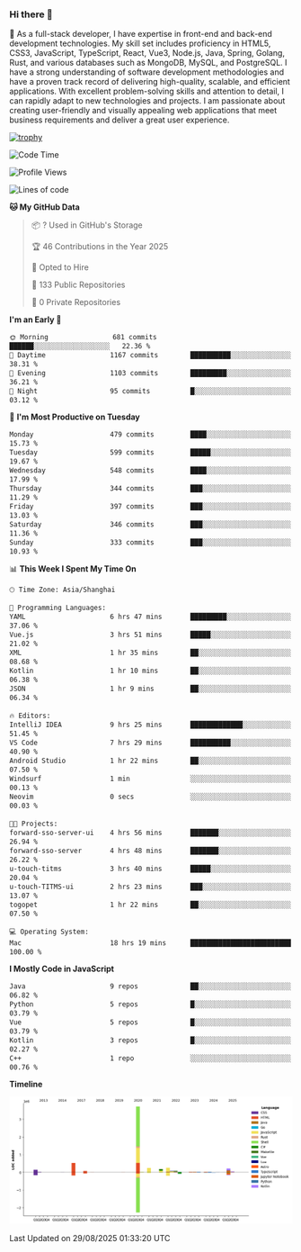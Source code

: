 ### Hi there 👋

🌱 As a full-stack developer, I have expertise in front-end and back-end development technologies. My skill set includes proficiency in HTML5, CSS3, JavaScript, TypeScript, React, Vue3, Node.js, Java, Spring, Golang, Rust, and various databases such as MongoDB, MySQL, and PostgreSQL. I have a strong understanding of software development methodologies and have a proven track record of delivering high-quality, scalable, and efficient applications. With excellent problem-solving skills and attention to detail, I can rapidly adapt to new technologies and projects. I am passionate about creating user-friendly and visually appealing web applications that meet business requirements and deliver a great user experience.

[![trophy](https://github-profile-trophy.vercel.app/?username=elton&rank=SECRET,SSS,SS,S,AAA,AA,A&theme=onedark&no-frame=true&margin-w=10)](https://github.com/ryo-ma/github-profile-trophy)

<!--START_SECTION:waka-->
![Code Time](http://img.shields.io/badge/Code%20Time-1%2C871%20hrs%2036%20mins-blue)

![Profile Views](http://img.shields.io/badge/Profile%20Views-0-blue)

![Lines of code](https://img.shields.io/badge/From%20Hello%20World%20I%27ve%20Written-5.8%20million%20lines%20of%20code-blue)

**🐱 My GitHub Data** 

> 📦 ? Used in GitHub's Storage 
 > 
> 🏆 46 Contributions in the Year 2025
 > 
> 💼 Opted to Hire
 > 
> 📜 133 Public Repositories 
 > 
> 🔑 0 Private Repositories 
 > 
**I'm an Early 🐤** 

```text
🌞 Morning                681 commits         ██████░░░░░░░░░░░░░░░░░░░   22.36 % 
🌆 Daytime                1167 commits        ██████████░░░░░░░░░░░░░░░   38.31 % 
🌃 Evening                1103 commits        █████████░░░░░░░░░░░░░░░░   36.21 % 
🌙 Night                  95 commits          █░░░░░░░░░░░░░░░░░░░░░░░░   03.12 % 
```
📅 **I'm Most Productive on Tuesday** 

```text
Monday                   479 commits         ████░░░░░░░░░░░░░░░░░░░░░   15.73 % 
Tuesday                  599 commits         █████░░░░░░░░░░░░░░░░░░░░   19.67 % 
Wednesday                548 commits         ████░░░░░░░░░░░░░░░░░░░░░   17.99 % 
Thursday                 344 commits         ███░░░░░░░░░░░░░░░░░░░░░░   11.29 % 
Friday                   397 commits         ███░░░░░░░░░░░░░░░░░░░░░░   13.03 % 
Saturday                 346 commits         ███░░░░░░░░░░░░░░░░░░░░░░   11.36 % 
Sunday                   333 commits         ███░░░░░░░░░░░░░░░░░░░░░░   10.93 % 
```


📊 **This Week I Spent My Time On** 

```text
🕑︎ Time Zone: Asia/Shanghai

💬 Programming Languages: 
YAML                     6 hrs 47 mins       █████████░░░░░░░░░░░░░░░░   37.06 % 
Vue.js                   3 hrs 51 mins       █████░░░░░░░░░░░░░░░░░░░░   21.02 % 
XML                      1 hr 35 mins        ██░░░░░░░░░░░░░░░░░░░░░░░   08.68 % 
Kotlin                   1 hr 10 mins        ██░░░░░░░░░░░░░░░░░░░░░░░   06.38 % 
JSON                     1 hr 9 mins         ██░░░░░░░░░░░░░░░░░░░░░░░   06.34 % 

🔥 Editors: 
IntelliJ IDEA            9 hrs 25 mins       █████████████░░░░░░░░░░░░   51.45 % 
VS Code                  7 hrs 29 mins       ██████████░░░░░░░░░░░░░░░   40.90 % 
Android Studio           1 hr 22 mins        ██░░░░░░░░░░░░░░░░░░░░░░░   07.50 % 
Windsurf                 1 min               ░░░░░░░░░░░░░░░░░░░░░░░░░   00.13 % 
Neovim                   0 secs              ░░░░░░░░░░░░░░░░░░░░░░░░░   00.03 % 

🐱‍💻 Projects: 
forward-sso-server-ui    4 hrs 56 mins       ███████░░░░░░░░░░░░░░░░░░   26.94 % 
forward-sso-server       4 hrs 48 mins       ███████░░░░░░░░░░░░░░░░░░   26.22 % 
u-touch-titms            3 hrs 40 mins       █████░░░░░░░░░░░░░░░░░░░░   20.04 % 
u-touch-TITMS-ui         2 hrs 23 mins       ███░░░░░░░░░░░░░░░░░░░░░░   13.07 % 
togopet                  1 hr 22 mins        ██░░░░░░░░░░░░░░░░░░░░░░░   07.50 % 

💻 Operating System: 
Mac                      18 hrs 19 mins      █████████████████████████   100.00 % 
```

**I Mostly Code in JavaScript** 

```text
Java                     9 repos             ██░░░░░░░░░░░░░░░░░░░░░░░   06.82 % 
Python                   5 repos             █░░░░░░░░░░░░░░░░░░░░░░░░   03.79 % 
Vue                      5 repos             █░░░░░░░░░░░░░░░░░░░░░░░░   03.79 % 
Kotlin                   3 repos             █░░░░░░░░░░░░░░░░░░░░░░░░   02.27 % 
C++                      1 repo              ░░░░░░░░░░░░░░░░░░░░░░░░░   00.76 % 
```



**Timeline**

![Lines of Code chart](https://raw.githubusercontent.com/elton/elton/main/assets/bar_graph.png)


 Last Updated on 29/08/2025 01:33:20 UTC
<!--END_SECTION:waka-->

<!--
**elton/elton** is a ✨ _special_ ✨ repository because its `README.md` (this file) appears on your GitHub profile.

Here are some ideas to get you started:

- 🔭 I’m currently working on ...
- 🌱 I’m currently learning ...
- 👯 I’m looking to collaborate on ...
- 🤔 I’m looking for help with ...
- 💬 Ask me about ...
- 📫 How to reach me: ...
- 😄 Pronouns: ...
- ⚡ Fun fact: ...
-->
